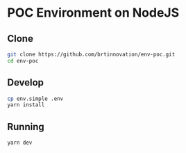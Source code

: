 # POC Environment on NodeJS

## Clone
```bash
git clone https://github.com/brtinnovation/env-poc.git
cd env-poc
```

## Develop
```bash
cp env.simple .env
yarn install
```

## Running
```bash
yarn dev
```
